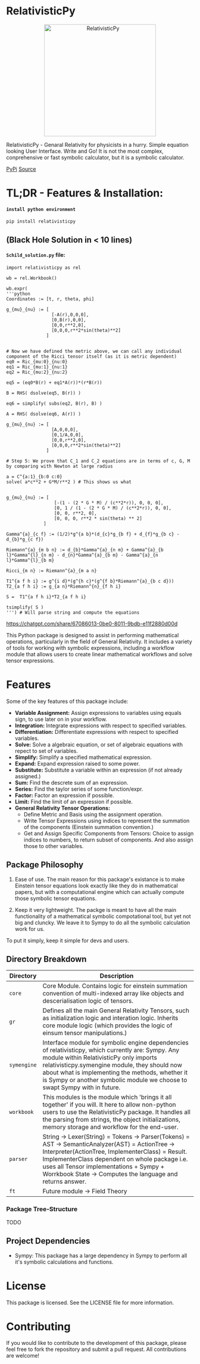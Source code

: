 
# RelativisticPy
<p align="center">
  <img src="./assets/logo.gif" alt="RelativisticPy" width="300">
</p>

RelativisticPy - Genaral Relativity for physicists in a hurry. Simple equation looking User Interface. Write and Go! 
It is not the most complex, conprehensive or fast symbolic calculator, but it is a symbolic calculator.

[PyPi](https://pypi.org/project/relativisticpy/)
[Source](https://github.com/cottrellashley/relativisticpy)


# TL;DR - Features & Installation: 

#### `install python environment`
```
pip install relativisticpy
```

## (Black Hole Solution in < 10 lines)


#### `Schild_solution.py` file:
``` 
import relativisticpy as rel

wb = rel.Workbook()

wb.expr(
'''python
Coordinates := [t, r, theta, phi]

g_{mu}_{nu} := [ 
                 [-A(r),0,0,0], 
                 [0,B(r),0,0], 
                 [0,0,r**2,0], 
                 [0,0,0,r**2*sin(theta)**2]
               ]


# Now we have defined the metric above, we can call any individual component of the Ricci tensor itself (as it is metric dependent)
eq0 = Ric_{mu:0}_{nu:0}
eq1 = Ric_{mu:1}_{nu:1}
eq2 = Ric_{mu:2}_{nu:2}

eq5 = (eq0*B(r) + eq1*A(r))*(r*B(r))

B = RHS( dsolve(eq5, B(r)) )

eq6 = simplify( subs(eq2, B(r), B) )

A = RHS( dsolve(eq6, A(r)) )

g_{mu}_{nu} := [
                 [A,0,0,0], 
                 [0,1/A,0,0], 
                 [0,0,r**2,0], 
                 [0,0,0,r**2*sin(theta)**2]
               ]

# Step 5: We prove that C_1 and C_2 equations are in terms of c, G, M by comparing with Newton at large radius

a = C^{a:1}_{b:0 c:0}
solve( a*c**2 + G*M/r**2 ) # This shows us what 

              
g_{mu}_{nu} := [
                  [-(1 - (2 * G * M) / (c**2*r)), 0, 0, 0],
                  [0, 1 / (1 - (2 * G * M) / (c**2*r)), 0, 0],
                  [0, 0, r**2, 0],
                  [0, 0, 0, r**2 * sin(theta) ** 2]
              ]
              
Gamma^{a}_{c f} := (1/2)*g^{a b}*(d_{c}*g_{b f} + d_{f}*g_{b c} - d_{b}*g_{c f})

Riemann^{a}_{m b n} := d_{b}*Gamma^{a}_{n m} + Gamma^{a}_{b l}*Gamma^{l}_{n m} - d_{n}*Gamma^{a}_{b m} - Gamma^{a}_{n l}*Gamma^{l}_{b m}

Ricci_{m n} := Riemann^{a}_{m a n}

T1^{a f h i} := g^{i d}*(g^{h c}*(g^{f b}*Riemann^{a}_{b c d}))
T2_{a f h i} := g_{a n}*Riemann^{n}_{f h i}

S =  T1^{a f h i}*T2_{a f h i}
              
tsimplify( S )
''') # Will parse string and compute the equations

```

https://chatgpt.com/share/67086013-0be0-8011-9bdb-e11f2880d00d


This Python package is designed to assist in performing mathematical operations, particularly in the field of General Relativity. It includes a variety of tools for working with symbolic expressions, including a workflow module that allows users to create linear mathematical workflows and solve tensor expressions.

# Features

Some of the key features of this package include:

- **Variable Assignment:** Assign expressions to variables using equals sign, to use later on in your workflow.
- **Integration:** Integrate expressions with respect to specified variables.
- **Differentiation:** Differentiate expressions with respect to specified variables.
- **Solve:** Solve a algebraic equation, or set of algebraic equations with repect to set of variables.
- **Simplify:** Simplify a specified mathematical expression.
- **Expand:** Expand expression raised to some power.
- **Substitute:** Substitute a variable within an expression (if not already assigned.)
- **Sum:** Find the descrete sum of an expression.
- **Series:** Find the taylor series of some function/expr.
- **Factor:** Factor an expression if possible.
- **Limit:** Find the limit of an expression if possible.
- **General Relativity Tensor Operations:**
    - Define Metric and Basis using the assignment operation.
    - Write Tensor Expressions using indices to represent the summation of the components (Einstein summation convention.)
    - Get and Assign Specific Components from Tensors: Choice to assign indices to numbers, to return subset of components. And also assign those to other variables.

## Package Philosophy

1. Ease of use. The main reason for this package's existance is to make Einstein tensor equations look exactly like they do in mathematical papers, but with a computational engine which can actually compute those symbolic tensor equations.

2. Keep it very lightweight. The packge is meant to have all the main functionality of a mathematical symbolic compotational tool, but yet not big and cluncky. We leave it to Sympy to do all the symbolic calculation work for us.

To put it simply, keep it simple for devs and users.

## Directory Breakdown

| Directory            | Description |
|----------------------|-------------|
| `core`               | Core Module. Contains logic for einstein summation convention of multi-indexed array like objects and descerialisation logic of tensors. |
| `gr`                 | Defines all the main General Relativity Tensors, such as initialization logic and interation logic. Inherits core module logic (which provides the logic of einsum tensor manipulations.) |
| `symengine`           | Interface module for symbolic engine dependencies of relativisticpy, which currently are: Sympy. Any module within RelativisticPy only imports relativisticpy.symengine module, they should now about what is implementing the methods, whether it is Sympy or another symbolic module we choose to swapt Sympy with in future. |
| `workbook` | This modules is the module which 'brings it all together' if you will. It here to allow non-python users to use the RelativisticPy package. It handles all the parsing from strings, the object initializations, memory storage and workflow for the end-user.        |
| `parser` | String -> Lexer(String) = Tokens -> Parser(Tokens) = AST -> SemanticAnalyzer(AST) = ActionTree -> Interpreter(ActionTree, ImplementerClass) = Result.  ImplementerClass dependent on whole package i.e. uses all Tensor implementations + Sympy + Worrkbook State -> Computes the language and returns answer.   |
| `ft` | Future module -> Field Theory       |

### Package Tree-Structure

TODO

## Project Dependencies

- Sympy: This package has a large dependency in Sympy to perform all it's symbolic calculations and functions.

# License

This package is licensed. See the LICENSE file for more information.

# Contributing

If you would like to contribute to the development of this package, please feel free to fork the repository and submit a pull request. All contributions are welcome!

